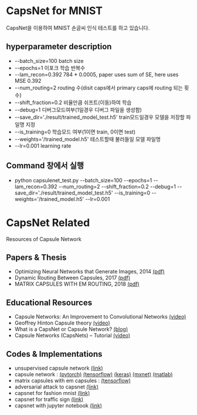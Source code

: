 # CapsNet for MNIST
CapsNet을 이용하여 MNIST 손글씨 인식 테스트를 하고 있습니다.

## hyperparameter description
- --batch_size=100 batch size
- --epochs=1 이포크 학습 반복수
- --lam_recon=0.392 784 * 0.0005, paper uses sum of SE, here uses MSE 0.392
- --num_routing=2 routing 수(disit caps에서 primary caps에 routing 되는 횟수)
- --shift_fraction=0.2 비율만큼 쉬프트(이동)하여 학습
- --debug=1 디버그모드여부(1일경우 디버그 파일을 생성함)
- --save_dir='./result/trained_model_test.h5' train모드일경우 모델을 저장할 파일명 지정
- --is_training=0 학습모드 여부(1이면 train, 0이면 test)
- --weights='/trained_model.h5' 테스트할때 불러들일 모델 파일명
- --lr=0.001 learning rate

## Command 창에서 실행
- python capsulenet_test.py --batch_size=100 --epochs=1 --lam_recon=0.392 --num_routing=2 --shift_fraction=0.2 --debug=1 --save_dir='./result/trained_model_test.h5' --is_training=0 --weights='/trained_model.h5' --lr=0.001


# CapsNet Related
Resources of Capsule Network

## Papers & Thesis
- Optimizing Neural Networks that Generate Images, 2014 [(pdf)](http://www.cs.toronto.edu/~tijmen/tijmen_thesis.pdf)
- Dynamic Routing Between Capsules, 2017 [(pdf)](https://arxiv.org/abs/1710.09829)
- MATRIX CAPSULES WITH EM ROUTING, 2018 [(pdf)](https://openreview.net/pdf?id=HJWLfGWRb)

## Educational Resources
- Capsule Networks: An Improvement to Convolutional Networks [(video)](https://www.youtube.com/watch?v=VKoLGnq15RM)
- Geoffrey Hinton Capsule theory [(video)](https://www.youtube.com/watch?v=6S1_WqE55UQ)
- What is a CapsNet or Capsule Network? [(blog)](https://hackernoon.com/what-is-a-capsnet-or-capsule-network-2bfbe48769cc)
- Capsule Networks (CapsNets) – Tutorial [(video)](https://www.youtube.com/watch?v=pPN8d0E3900)

## Codes & Implementations
- unsupervised capsule network [(link)](https://github.com/mrkulk/Unsupervised-Capsule-Network)
- capsule network : [(pytorch)](https://github.com/gram-ai/capsule-networks) [(tensorflow)](https://github.com/naturomics/CapsNet-Tensorflow) [(keras)](https://github.com/XifengGuo/CapsNet-Keras) [(mxnet)](https://github.com/Soonhwan-Kwon/capsnet.mxnet) [(matlab)](https://github.com/yechengxi/LightCapsNet)
- matrix capsules with em capsules : [(tensorflow)](https://github.com/www0wwwjs1/Matrix-Capsules-EM-Tensorflow)
- adversarial attack to capsnet [(link)](https://github.com/jaesik817/adv_attack_capsnet)
- capsnet for fashion mnist [(link)](https://github.com/XifengGuo/CapsNet-Fashion-MNIST)
- capsnet for traffic sign [(link)](https://github.com/thibo73800/capsnet-traffic-sign-classifier)
- capsnet with jupyter notebook [(link)](https://github.com/rrqq/CapsNet-tensorflow-jupyter)

